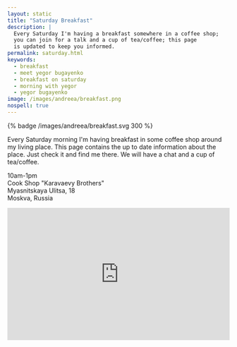 ```yaml
---
layout: static
title: "Saturday Breakfast"
description: |
  Every Saturday I'm having a breakfast somewhere in a coffee shop;
  you can join for a talk and a cup of tea/coffee; this page
  is updated to keep you informed.
permalink: saturday.html
keywords:
  - breakfast
  - meet yegor bugayenko
  - breakfast on saturday
  - morning with yegor
  - yegor bugayenko
image: /images/andreea/breakfast.png
nospell: true
---
```


{% badge /images/andreea/breakfast.svg 300 %}

Every Saturday morning I'm having breakfast in some coffee shop
around my living place. This page contains the up to date information about
the place. Just check it and find me there. We will have a chat
and a cup of tea/coffee.

10am-1pm<br/>
Cook Shop "Karavaevy Brothers"<br/>
Myasnitskaya Ulitsa, 18<br/>
Moskva, Russia

<iframe src="https://www.google.com/maps/embed?pb=!1m18!1m12!1m3!1d2244.895090846206!2d37.6323682690259!3d55.76032460707847!2m3!1f0!2f0!3f0!3m2!1i1024!2i768!4f13.1!3m3!1m2!1s0x46b54a5e77cfb59d%3A0x86b8d75416a93e8d!2sShokoladnitsa!5e0!3m2!1sen!2sru!4v1518799154224"
  frameborder="0" style="width:100%;height:300px;border:0;max-width:100%"></iframe>
